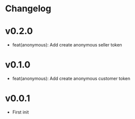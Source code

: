 # Changelog

# v0.2.0
- feat(anonymous): Add create anonymous seller token

# v0.1.0
- feat(anonymous): Add create anonymous customer token

# v0.0.1
- First init